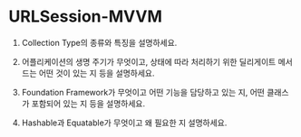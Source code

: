 # URLSession-MVVM

1. Collection Type의 종류와 특징을 설명하세요.

2. 어플리케이션의 생명 주기가 무엇이고, 상태에 따라 처리하기 위한 딜리게이트 메서드는 어떤 것이 있는 지 등을 설명하세요.

3. Foundation Framework가 무엇이고 어떤 기능을 담당하고 있는 지, 어떤 클래스가 포함되어 있는 지 등을 설명하세요.

4. Hashable과 Equatable가 무엇이고 왜 필요한 지 설명하세요.
